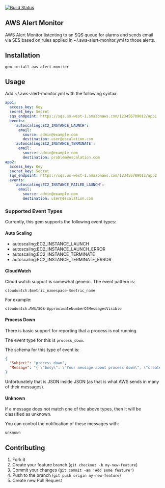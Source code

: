 [![Build Status](https://secure.travis-ci.org/intuit/aws-alert-monitor.png)](http://travis-ci.org/intuit/aws-alert-monitor)

## AWS Alert Monitor

AWS Alert Monitor listenting to an SQS queue for alarms and sends email via SES based on rules applied in ~/.aws-alert-monitor.yml to those alerts.

## Installation
```text
gem install aws-alert-monitor
```

## Usage

Add ~/.aws-alert-monitor.yml with the following syntax:

```yaml
app1:
  access_key: Key
  secret_key: Secret
  sqs_endpoint: https://sqs.us-west-1.amazonaws.com/123456789012/app1
  events:
    'autoscaling:EC2_INSTANCE_LAUNCH':
      email:
        source: admin@example.com
        destination: user@escalation.com
    'autoscaling:EC2_INSTANCE_TERMINATE':
      email:
        source: admin@example.com
        destination: problem@escalation.com
app2:
  access_key: Key
  secret_key: Secret
  sqs_endpoint: https://sqs.us-west-1.amazonaws.com/123456789012/app2
  events:
    'autoscaling:EC2_INSTANCE_FAILED_LAUNCH':
      email:
        source: admin@example.com
        destination: user@escalation.com
```

### Supported Event Types
Currently, this gem supports the following event types:

#### Auto Scaling
* autoscaling:EC2_INSTANCE_LAUNCH
* autoscaling:EC2_INSTANCE_LAUNCH_ERROR
* autoscaling:EC2_INSTANCE_TERMINATE
* autoscaling:EC2_INSTANCE_TERMINATE_ERROR

#### CloudWatch
Cloud watch support is somewhat generic. The event pattern is:
```text
cloudwatch:$metric_namespace-$metric_name
```

For example:
```text
cloudwatch:AWS/SQS-ApproximateNumberOfMessagesVisible
```

#### Process Down
There is basic support for reporting that a process is not running.

The event type for this is `process_down`.

The schema for this type of event is:
```json
{
  "Subject": "process_down",
  "Message": "{ \"body\": \"Your message about process down\", \"created_at\": \"2013-04-03T20:30:36Z\", \"process\": \"httpd\", \"required_count\": 5, \"running_count\": 2, \"environment\": \"dev\", \"host\": \"wwwdev1.example.com\"}"
}
```

Unfortunately that is JSON inside JSON (as that is what AWS sends in many of their messages).


#### Unknown
If a message does not match one of the above types, then it will be classified as unknown.

You can control the notification of these messages with:
```text
unknown
```

## Contributing

1. Fork it
2. Create your feature branch (`git checkout -b my-new-feature`)
3. Commit your changes (`git commit -am 'Add some feature'`)
4. Push to the branch (`git push origin my-new-feature`)
5. Create new Pull Request
